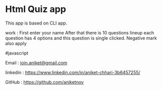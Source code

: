 # Html Quiz app

This app is based on CLI app.

work : First enter your name After that there is 10 questions lineup each question has 4 options and this question is single clicked. Negative mark also apply

#javascript

Email : join.aniket@gmail.com

linkedin : https://www.linkedin.com/in/aniket-chhari-3b6457255/

GitHub : https://github.com/aniketnov
